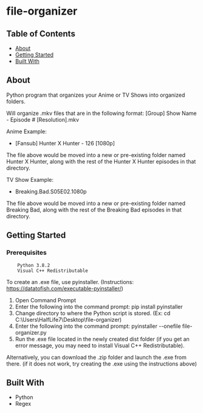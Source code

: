 # file-organizer

## Table of Contents
+ [About](#about)
+ [Getting Started](#getting_started)
+ [Built With](#built_with)

## About <a name = "about"></a>

Python program that organizes your Anime or TV Shows into organized folders.

Will organize .mkv files that are in the following format: [Group] Show Name - Episode # [Resolution].mkv

Anime Example:
- [Fansub] Hunter X Hunter - 126 [1080p]

The file above would be moved into a new or pre-existing folder named Hunter X Hunter, along with the rest of the Hunter X Hunter episodes in that directory.

TV Show Example:
- Breaking.Bad.S05E02.1080p

The file above would be moved into a new or pre-existing folder named Breaking Bad, along with the rest of the Breaking Bad episodes in that directory.

## Getting Started <a name = "getting_started"></a>

### Prerequisites
```
    Python 3.8.2
    Visual C++ Redistributable
```


To create an .exe file, use pyinstaller. (Instructions: https://datatofish.com/executable-pyinstaller/)

1. Open Command Prompt
2. Enter the following into the command prompt: pip install pyinstaller
3. Change directory to where the Python script is stored. (Ex: cd C:\Users\HalfLife7\Desktop\file-organizer)
4. Enter the following into the command prompt: pyinstaller --onefile file-organizer.py
5. Run the .exe file located in the newly created dist folder (if you get an error message, you may need to install Visual C++ Redistributable).

Alternatively, you can download the .zip folder and launch the .exe from there. (if it does not work, try creating the .exe using the instructions above)

## Built With <a name = "built_with"></a>

- Python
- Regex
